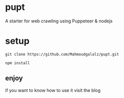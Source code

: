 # pupt
A starter for web crawling using Puppeteer & nodejs

# setup
`git clone https://github.com/Mahmoudgalalz/pupt.git`

`npm install` 

## enjoy
if you want to know how to use it visit the blog
